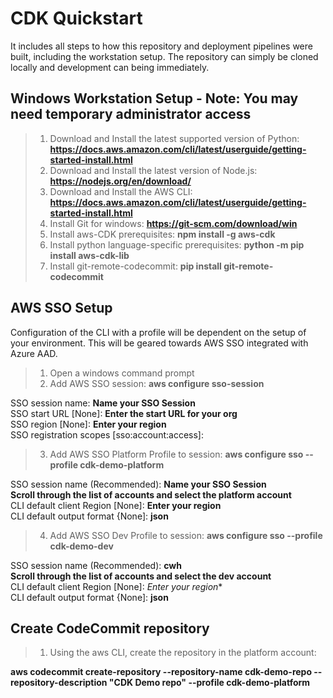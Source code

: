 # CDK Quickstart

It includes all steps to how this repository and deployment pipelines were built, including the workstation setup.  The repository can simply be cloned locally and development can being immediately.


## Windows Workstation Setup - Note: You may need temporary administrator access

> 1.  Download and Install the latest supported version of Python: **https://docs.aws.amazon.com/cli/latest/userguide/getting-started-install.html**
> 2.  Download and Install the latest version of Node.js: **https://nodejs.org/en/download/**
> 3.  Download and Install the AWS CLI: **https://docs.aws.amazon.com/cli/latest/userguide/getting-started-install.html**
> 4.  Install Git for windows: **https://git-scm.com/download/win**
> 5.  Install aws-CDK prerequisites: **npm install -g aws-cdk**
> 6.  Install python language-specific prerequisites: **python -m pip install aws-cdk-lib**
> 7.  Install git-remote-codecommit: **pip install git-remote-codecommit**

## AWS SSO Setup
Configuration of the CLI with a profile will be dependent on the setup of your environment.  This will be geared towards AWS SSO integrated with Azure AAD.

> 1. Open a windows command prompt
> 2. Add AWS SSO session: **aws configure sso-session**

SSO session name: **Name your SSO Session**\
SSO start URL [None]: **Enter the start URL for your org**\
SSO region [None]: **Enter your region**\
SSO registration scopes [sso:account:access]: **<Leave blank>**

> 3. Add AWS SSO Platform Profile to session: **aws configure sso --profile cdk-demo-platform**

SSO session name (Recommended): **Name your SSO Session**\
**Scroll through the list of accounts and select the platform account**\
CLI default client Region [None]: **Enter your region**\
CLI default output format {None]: **json**

> 4. Add AWS SSO Dev Profile to session: **aws configure sso --profile cdk-demo-dev**

SSO session name (Recommended): **cwh**\
**Scroll through the list of accounts and select the dev account**\
CLI default client Region [None]: *Enter your region**\
CLI default output format {None]: **json**

  ## Create CodeCommit repository

> 1. Using the aws CLI, create the repository in the platform account:
  
  **aws codecommit create-repository --repository-name cdk-demo-repo --repository-description "CDK Demo repo" --profile cdk-demo-platform**

